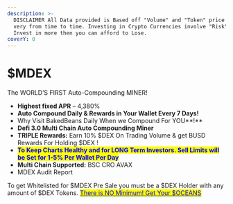 ```yaml
---
description: >-
  DISCLAIMER All Data provided is Based off "Volume" and "Token" price which can
  very from time to time. Investing in Crypto Currencies involve "Risk"! Do NOT
  Invest in more then you can afford to Lose.
coverY: 0
---
```


# $MDEX

The WORLD’S FIRST Auto-Compounding MINER!

* **Highest fixed APR** – 4,380%
* **Auto Compound Daily & Rewards in Your Wallet Every 7 Days!**
* Why Visit BakedBeans Daily When we Compound For YOU**!**
* **Defi 3.0 Multi Chain Auto Compounding Miner**
* **TRIPLE Rewards:** Earn 10%  $DEX On Trading Volume & get BUSD Rewards For Holding $DEX !
* <mark style="color:blue;">**To Keep Charts Healthy and for LONG Term Investors. Sell Limits will be Set for 1-5% Per Wallet Per Day**</mark>
* **Multi Chain Supported:** BSC CRO AVAX
* MDEX Audit Report

&#x20;   &#x20;

To get Whitelisted for $MDEX Pre Sale you must be a $DEX Holder with any amount of $DEX Tokens. [<mark style="color:blue;">There is NO Minimum! Get Your $OCEANS</mark>](https://oceanswap.io/swap)
